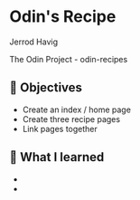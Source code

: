 # Odin's Recipe

Jerrod Havig

The Odin Project - odin-recipes

## 🎯 Objectives
* Create an index / home page
* Create three recipe pages
* Link pages together

## 📝 What I learned
* 
* 